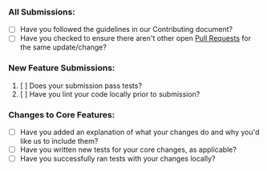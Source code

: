 ### All Submissions:

- [ ] Have you followed the guidelines in our Contributing document?
- [ ] Have you checked to ensure there aren't other open
      [Pull Requests](../../../pulls) for the same update/change?

<!-- You can erase any parts of this template not applicable to your Pull Request. -->

### New Feature Submissions:

1. [ ] Does your submission pass tests?
2. [ ] Have you lint your code locally prior to submission?

### Changes to Core Features:

- [ ] Have you added an explanation of what your changes do and why you'd like
      us to include them?
- [ ] Have you written new tests for your core changes, as applicable?
- [ ] Have you successfully ran tests with your changes locally?
